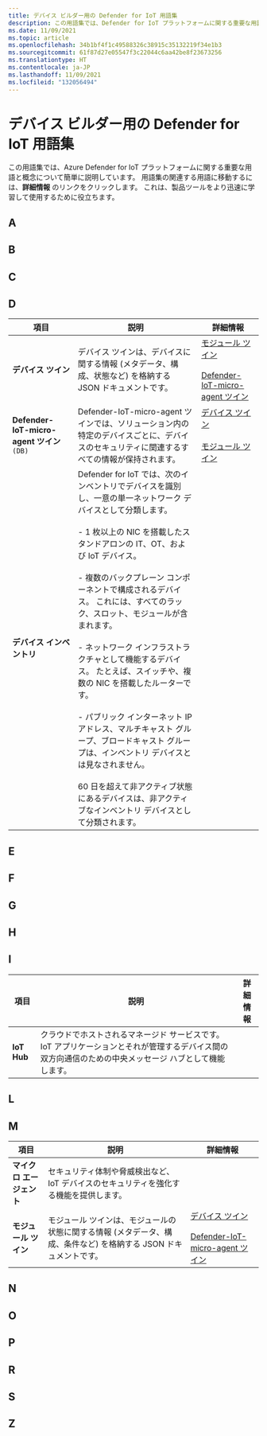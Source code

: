 ```yaml
---
title: デバイス ビルダー用の Defender for IoT 用語集
description: この用語集では、Defender for IoT プラットフォームに関する重要な用語と概念について簡単に説明しています。
ms.date: 11/09/2021
ms.topic: article
ms.openlocfilehash: 34b1bf4f1c49588326c38915c35132219f34e1b3
ms.sourcegitcommit: 61f87d27e05547f3c22044c6aa42be8f23673256
ms.translationtype: HT
ms.contentlocale: ja-JP
ms.lasthandoff: 11/09/2021
ms.locfileid: "132056494"
---
```

# <a name="defender-for-iot-glossary-for-device-builder"></a>デバイス ビルダー用の Defender for IoT 用語集

この用語集では、Azure Defender for IoT プラットフォームに関する重要な用語と概念について簡単に説明しています。 用語集の関連する用語に移動するには、**詳細情報** のリンクをクリックします。 これは、製品ツールをより迅速に学習して使用するために役立ちます。

<a name="glossary-a"></a>

## <a name="a"></a>A

## <a name="b"></a>B

## <a name="c"></a>C

## <a name="d"></a>D

| 項目 | 説明 | 詳細情報 |
|--|--|--|
| **デバイス ツイン** | デバイス ツインは、デバイスに関する情報 (メタデータ、構成、状態など) を格納する JSON ドキュメントです。 | [モジュール ツイン](#m) <br /> <br />[Defender-IoT-micro-agent ツイン](#s) |
| **Defender-IoT-micro-agent ツイン** `(DB)` | Defender-IoT-micro-agent ツインでは、ソリューション内の特定のデバイスごとに、デバイスのセキュリティに関連するすべての情報が保持されます。 | [デバイス ツイン](#d) <br /> <br />[モジュール ツイン](#m) |
| **デバイス インベントリ** | Defender for IoT では、次のインベントリでデバイスを識別し、一意の単一ネットワーク デバイスとして分類します。 <br><br> - 1 枚以上の NIC を搭載したスタンドアロンの IT、OT、および IoT デバイス。 <br><br> - 複数のバックプレーン コンポーネントで構成されるデバイス。 これには、すべてのラック、スロット、モジュールが含まれます。 <br><br> - ネットワーク インフラストラクチャとして機能するデバイス。 たとえば、スイッチや、複数の NIC を搭載したルーターです。 <br><br> - パブリック インターネット IP アドレス、マルチキャスト グループ、ブロードキャスト グループは、インベントリ デバイスとは見なされません。 <br><br>60 日を超えて非アクティブ状態にあるデバイスは、非アクティブなインベントリ デバイスとして分類されます。|

## <a name="e"></a>E

## <a name="f"></a>F

## <a name="g"></a>G

## <a name="h"></a>H

## <a name="i"></a>I

| 項目 | 説明 | 詳細情報 |
|--|--|--|
| **IoT Hub** | クラウドでホストされるマネージド サービスです。IoT アプリケーションとそれが管理するデバイス間の双方向通信のための中央メッセージ ハブとして機能します。  |   |

## <a name="l"></a>L

## <a name="m"></a>M


| 項目 | 説明 | 詳細情報 |
|--|--|--|
| **マイクロ エージェント** | セキュリティ体制や脅威検出など、IoT デバイスのセキュリティを強化する機能を提供します。 | |
| **モジュール ツイン** | モジュール ツインは、モジュールの状態に関する情報 (メタデータ、構成、条件など) を格納する JSON ドキュメントです。 | [デバイス ツイン](#d) <br /> <br />[Defender-IoT-micro-agent ツイン](#d) |

## <a name="n"></a>N

## <a name="o"></a>O

## <a name="p"></a>P

## <a name="r"></a>R

## <a name="s"></a>S

## <a name="z"></a>Z
